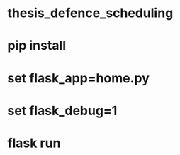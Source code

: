 # thesis_defence_scheduling
# 
# pip install
# set flask_app=home.py
# set flask_debug=1
# flask run
